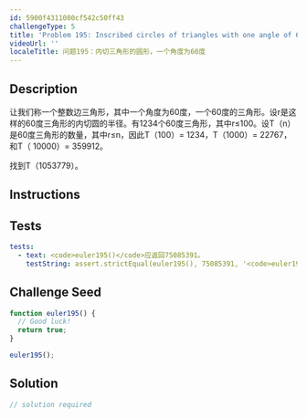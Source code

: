 ```yaml
---
id: 5900f4311000cf542c50ff43
challengeType: 5
title: 'Problem 195: Inscribed circles of triangles with one angle of 60 degrees'
videoUrl: ''
localeTitle: 问题195：内切三角形的圆形，一个角度为60度
---
```


## Description
<section id="description">让我们称一个整数边三角形，其中一个角度为60度，一个60度的三角形。设r是这样的60度三角形的内切圆的半径。有1234个60度三角形，其中r≤100。设T（n）是60度三角形的数量，其中r≤n，因此T（100）= 1234，T（1000）= 22767，和T（ 10000）= 359912。 <p>找到T（1053779）。 </p></section>

## Instructions
<section id="instructions">
</section>

## Tests
<section id='tests'>

```yml
tests:
  - text: <code>euler195()</code>应返回75085391。
    testString: assert.strictEqual(euler195(), 75085391, '<code>euler195()</code> should return 75085391.');

```

</section>

## Challenge Seed
<section id='challengeSeed'>

<div id='js-seed'>

```js
function euler195() {
  // Good luck!
  return true;
}

euler195();

```

</div>



</section>

## Solution
<section id='solution'>

```js
// solution required
```
</section>
